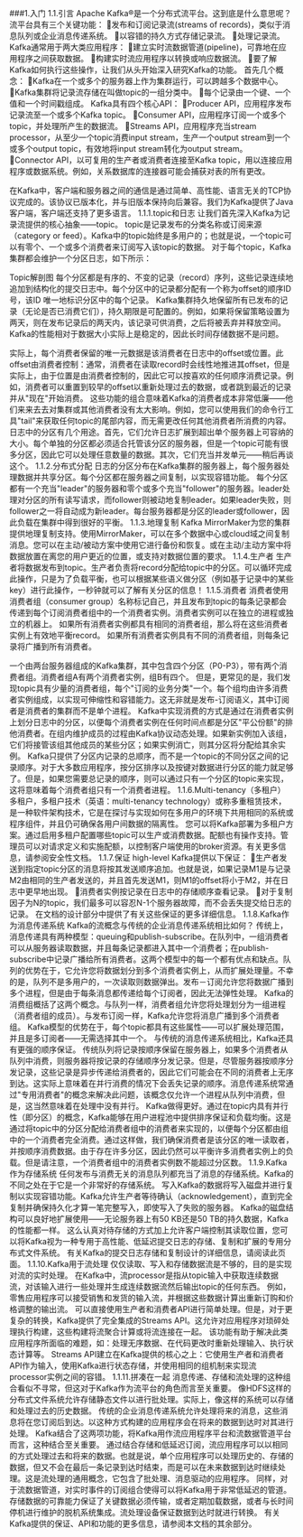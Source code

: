 ###1.入门
1.1.引言
Apache Kafka®是一个分布式流平台。这到底是什么意思呢？
流平台具有三个关键功能：
发布和订阅记录流(streams of records)，类似于消息队列或企业消息传递系统。
以容错的持久方式存储记录流。
处理记录流。
Kafka通常用于两大类应用程序：
建立实时流数据管道(pipeline)，可靠地在应用程序之间获取数据。
构建实时流应用程序以转换或响应数据流。
要了解Kafka如何执行这些操作，让我们从头开始深入研究Kafka的功能。
首先几个概念：
Kafka在一个或多个的服务器上作为集群运行，可以跨越多个数据中心。
Kafka集群将记录流存储在叫做topic的一组分类中。
每个记录由一个键、一个值和一个时间戳组成。
Kafka具有四个核心API：
Producer API，应用程序发布记录流至一个或多个Kafka topic。
Consumer API，应用程序订阅一个或多个topic，并处理所产生的数据流。
Streams API，应用程序充当stream processor，从至少一个topic消费input stream，生产一个output stream到一个或多个output topic，有效地将input stream转化为output stream。
Connector API，以可复用的生产者或消费者连接至Kafka topic，用以连接应用程序或数据系统。例如，关系数据库的连接器可能会捕获对表的所有更改。

在Kafka中，客户端和服务器之间的通信是通过简单、高性能、语言无关的TCP协议完成的。该协议已版本化，并与旧版本保持向后兼容。我们为Kafka提供了Java客户端，客户端还支持了更多语言。
1.1.1.topic和日志
让我们首先深入Kafka为记录流提供的核心抽象——topic。
topic是记录发布的分类名称或订阅来源（category or feed）。Kafka中的topic始终是多用户的；也就是说，一个topic可以有零个、一个或多个消费者来订阅写入该topic的数据。
对于每个topic，Kafka集群都会维护一个分区日志，如下所示：

Topic解剖图
每个分区都是有序的、不变的记录（record）序列，这些记录连续地追加到结构化的提交日志中。每个分区中的记录都分配有一个称为offset的顺序ID号，该ID 唯一地标识分区中的每个记录。
Kafka集群持久地保留所有已发布的记录（无论是否已消费它们），持久期限是可配置的。例如，如果将保留策略设置为两天，则在发布记录后的两天内，该记录可供消费，之后将被丢弃并释放空间。Kafka的性能相对于数据大小实际上是稳定的，因此长时间存储数据不是问题。

实际上，每个消费者保留的唯一元数据是该消费者在日志中的offset或位置。此offset由消费者控制：通常，消费者在读取record时会线性地推进其offset，但是实际上，由于位置是由消费者控制的，因此它可以按喜欢的任何顺序消费记录。例如，消费者可以重置到较早的offset以重新处理过去的数据，或者跳到最近的记录并从"现在"开始消费。
这些功能的组合意味着Kafka的消费者成本非常低廉——他们来来去去对集群或其他消费者没有太大影响。例如，您可以使用我们的命令行工具"tail"来获取任何topic的尾部内容，而无需更改任何其他消费者所消费的内容。
日志中的分区有几个用途。首先，它们允许日志扩展到超出单个服务器上可容纳的大小。每个单独的分区都必须适合托管该分区的服务器，但是一个topic可能有很多分区，因此它可以处理任意数量的数据。其次，它们充当并发单元——稍后再谈这个。
1.1.2.分布式分配
日志的分区分布在Kafka集群的服务器上，每个服务器处理数据并共享分区。每个分区都在服务器之间复制，以实现容错功能。
每个分区都有一个充当"leader"的服务器和零个或多个充当"follower"的服务器。leader处理对分区的所有读写请求，而follower则被动地复制leader。如果leader失败，则follower之一将自动成为新leader。每台服务器都是分区的leader或follower，因此负载在集群中得到很好的平衡。
1.1.3.地理复制
Kafka MirrorMaker为您的集群提供地理复制支持。使用MirrorMaker，可以在多个数据中心或cloud域之间复制消息。您可以在主动/被动方案中使用它进行备份和恢复。或在主动/主动方案中将数据放置在离您的用户更近的位置，或支持对数据位置的要求。
1.1.4.生产者
生产者将数据发布到topic。生产者负责将record分配给topic中的分区。可以循环完成此操作，只是为了负载平衡，也可以根据某些语义做分区（例如基于记录中的某些key）进行此操作，一秒钟就可以了解有关分区的信息！
1.1.5.消费者
消费者使用消费者组（consumer group）名称标记自己，并且发布到topic的每条记录都会传递到每个订阅消费者组中的一个消费者实例。消费者实例可以在独立的进程或独立的机器上。
如果所有消费者实例都具有相同的消费者组，那么将在这些消费者实例上有效地平衡record。
如果所有消费者实例具有不同的消费者组，则每条记录将广播到所有消费者。

一个由两台服务器组成的Kafka集群，其中包含四个分区（P0-P3），带有两个消费者组。消费者组A有两个消费者实例，组B有四个。
但是，更常见的是，我们发现topic具有少量的消费者组，每个"订阅的业务分类"一个。每个组均由许多消费者实例组成，以实现可伸缩性和容错能力。这无非就是发布-订阅语义，其中订阅者是消费者的集群而不是单个进程。
Kafka中实现消费的方式是通过在消费者实例上划分日志中的分区，以便每个消费者实例在任何时间点都是分区"平公份额"的排他消费者。在组内维护成员的过程由Kafka协议动态处理。如果新实例加入该组，它们将接管该组其他成员的某些分区；如果实例消亡，则其分区将分配给其余实例。
Kafka只提供了分区内记录的总顺序，而不是一个topic的不同分区之间的记录顺序。对于大多数应用程序，按分区排序以及按键对数据进行分区的能力就足够了。但是，如果您需要总记录的顺序，则可以通过只有一个分区的topic来实现，这将意味着每个消费者组只有一个消费者进程。
1.1.6.Multi-tenancy（多租户）
多租户，多租户技术（英语：multi-tenancy technology）或称多重租赁技术，是一种软件架构技术，它是在探讨与实现如何在多用户的环境下共用相同的系统或程序组件，并且仍可确保各用户间数据的隔离性。
您可以将Kafka部署为多租户方案。通过启用多租户配置哪些topic可以生产或消费数据。配额也有操作支持。管理员可以对请求定义和实施配额，以控制客户端使用的broker资源。有关更多信息，请参阅安全性文档。
1.1.7.保证
high-level Kafka提供以下保证：
生产者发送到指定topic分区的消息将按其发送顺序追加。也就是说，如果记录M1是与记录M2由相同的生产者发送的，并且首先发送M1，则M1的offset将小于M2，并在日志中更早地出现。
消费者实例按记录在日志中的存储顺序查看记录。
对于复制因子为N的topic，我们最多可以容忍N-1个服务器故障，而不会丢失提交给日志的记录。
在文档的设计部分中提供了有关这些保证的更多详细信息。
1.1.8.Kafka作为消息传递系统
Kafka的流概念与传统的企业消息传递系统相比如何？
传统上，消息传递具有两种模型：queuing和publish-subscribe。在队列中，一组消费者可以从服务器读取数据，并且每条记录都进入其中一个消费者；在publish-subscribe中记录广播给所有消费者。这两个模型中的每一个都有优点和缺点。队列的优势在于，它允许您将数据划分到多个消费者实例上，从而扩展处理量。不幸的是，队列不是多用户的，一次读取则数据弹出。发布－订阅允许您将数据广播到多个进程，但是由于每条消息都传递给每个订阅者，因此无法弹性处理。
Kafka的消费组概括了这两个概念。与队列一样，消费者组允许您将处理划分为一组进程（消费者组的成员）。与发布订阅一样，Kafka允许您将消息广播到多个消费者组。
Kafka模型的优势在于，每个topic都具有这些属性——可以扩展处理范围，并且是多订阅者——无需选择其中一个。
与传统的消息传递系统相比，Kafka还具有更强的顺序保证。
传统队列将记录按顺序保留在服务器上，如果多个消费者从队列中消费，则服务器将按记录的存储顺序分发记录。但是，尽管服务器按顺序分发记录，这些记录是异步传递给消费者的，因此它们可能会在不同的消费者上无序到达。这实际上意味着在并行消费的情况下会丢失记录的顺序。消息传递系统常通过"专用消费者"的概念来解决此问题，该概念仅允许一个进程从队列中消费，但是，这当然意味着在处理中没有并行。
Kafka做得更好。通过在topic内具有并行性（即分区）的概念，Kafka能够在用户进程池中提供排序保证和负载均衡。这是通过将topic中的分区分配给消费者组中的消费者来实现的，以便每个分区都由组中的一个消费者完全消费。通过这样做，我们确保消费者是该分区的唯一读取者，并按顺序消费数据。由于存在许多分区，因此仍然可以平衡许多消费者实例上的负载。但是请注意，一个消费者组中的消费者实例数不能超过分区数。
1.1.9.Kafka作为存储系统
任何发布与消费无关的消息队列都充当了消息的存储系统。Kafka的不同之处在于它是一个非常好的存储系统。
写入Kafka的数据将写入磁盘并进行复制以实现容错功能。Kafka允许生产者等待确认（acknowledgement），直到完全复制并确保持久化才算一笔完整写入，即使写入了失败的服务器。
Kafka的磁盘结构可以良好地扩展使用——无论服务器上有50 KB还是50 TB的持久数据，Kafka的性能都一样。
这么认真对待存储的方式加上允许客户端控制其读取位置，您可以将Kafka视为一种专用于高性能、低延迟提交日志的存储、复制和扩展的专用分布式文件系统。
有关Kafka的提交日志存储和复制设计的详细信息，请阅读此页面。
1.1.10.Kafka用于流处理
仅仅读取、写入和存储数据流是不够的，目的是实现对流的实时处理。
在Kafka中，流processor是指从topic输入中获取连续数据流，对该输入进行一些处理并生成连续数据流然后输出topic的任何东西。
例如，零售应用程序可以接受销售和发货的输入流，并根据这些数据计算出重新订购和价格调整的输出流。
可以直接使用生产者和消费者API进行简单处理。但是，对于更复杂的转换，Kafka提供了完全集成的Streams API。这允许对应用程序对琐碎处理执行构建，这些构建将流聚合计算或将流连接在一起。
该功能有助于解决此类应用程序所面临的难题，如：处理无序数据、在代码更改时重新处理输入、执行状态计算等。
Streams API建立在Kafka提供的核心之上：它使用生产者和消费者API作为输入，使用Kafka进行状态存储，并使用相同的组机制来实现流processor实例之间的容错。
1.1.11.拼凑在一起
消息传递、存储和流处理的这种组合看似不寻常，但这对于Kafka作为流平台的角色而言至关重要。
像HDFS这样的分布式文件系统允许存储静态文件以进行批处理。实际上，像这样的系统可以存储和处理过去的历史数据。
传统的企业消息传递系统允许处理将来的消息，这些消息将在您订阅后到达。以这种方式构建的应用程序会在将来的数据到达时对其进行处理。
Kafka结合了这两项功能，将Kafka用作流应用程序平台和流数据管道平台而言，这种结合至关重要。
通过结合存储和低延迟订阅，流应用程序可以以相同的方式处理过去和将来的数据。也就是说，单个应用程序可以处理历史的、存储的数据，但又不会在最后一条记录到达时结束，而是可以在未来数据到达时继续处理。这是流处理的通用概念，它包含了批处理、消息驱动的应用程序。
同样，对于流数据管道，对实时事件的订阅组合使得可以将Kafka用于非常低延迟的管道。存储数据的可靠能力保证了关键数据必须传输，或者定期加载数据，或者与长时间停机进行维护的脱机系统集成。流处理设备保证数据到达时就进行转换。
有关Kafka提供的保证、API和功能的更多信息，请参阅本文档的其余部分。
